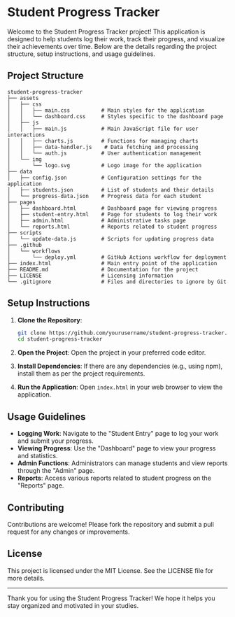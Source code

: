 # Student Progress Tracker

Welcome to the Student Progress Tracker project! This application is designed to help students log their work, track their progress, and visualize their achievements over time. Below are the details regarding the project structure, setup instructions, and usage guidelines.

## Project Structure

```
student-progress-tracker
├── assets
│   ├── css
│   │   ├── main.css          # Main styles for the application
│   │   └── dashboard.css     # Styles specific to the dashboard page
│   ├── js
│   │   ├── main.js           # Main JavaScript file for user interactions
│   │   ├── charts.js         # Functions for managing charts
│   │   ├── data-handler.js    # Data fetching and processing
│   │   └── auth.js           # User authentication management
│   └── img
│       └── logo.svg          # Logo image for the application
├── data
│   ├── config.json           # Configuration settings for the application
│   ├── students.json         # List of students and their details
│   └── progress-data.json    # Progress data for each student
├── pages
│   ├── dashboard.html        # Dashboard page for viewing progress
│   ├── student-entry.html    # Page for students to log their work
│   ├── admin.html            # Administrative tasks page
│   └── reports.html          # Reports related to student progress
├── scripts
│   └── update-data.js        # Scripts for updating progress data
├── .github
│   └── workflows
│       └── deploy.yml        # GitHub Actions workflow for deployment
├── index.html                # Main entry point of the application
├── README.md                 # Documentation for the project
├── LICENSE                   # Licensing information
└── .gitignore                # Files and directories to ignore by Git
```

## Setup Instructions

1. **Clone the Repository**: 
   ```bash
   git clone https://github.com/yourusername/student-progress-tracker.git
   cd student-progress-tracker
   ```

2. **Open the Project**: Open the project in your preferred code editor.

3. **Install Dependencies**: If there are any dependencies (e.g., using npm), install them as per the project requirements.

4. **Run the Application**: Open `index.html` in your web browser to view the application.

## Usage Guidelines

- **Logging Work**: Navigate to the "Student Entry" page to log your work and submit your progress.
- **Viewing Progress**: Use the "Dashboard" page to view your progress and statistics.
- **Admin Functions**: Administrators can manage students and view reports through the "Admin" page.
- **Reports**: Access various reports related to student progress on the "Reports" page.

## Contributing

Contributions are welcome! Please fork the repository and submit a pull request for any changes or improvements.

## License

This project is licensed under the MIT License. See the LICENSE file for more details.

---

Thank you for using the Student Progress Tracker! We hope it helps you stay organized and motivated in your studies.